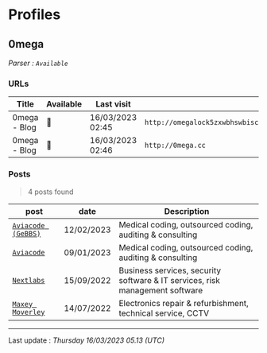 # Profiles

## **0mega**


_Parser : `Available`_

### URLs
| Title | Available | Last visit | fqdn | Screenshot 
|---|---|---|---|---|
| 0mega - Blog | 🔴 | 16/03/2023 02:45 | `http://omegalock5zxwbhswbisc42o2q2i54vdulyvtqqbudqousisjgc7j7yd.onion` | <a href="https://www.ransomware.live/screenshots/omegalock5zxwbhswbisc42o2q2i54vdulyvtqqbudqousisjgc7j7yd-onion.png" target=_blank>📸</a> | 
| 0mega - Blog | 🔴 | 16/03/2023 02:46 | `http://0mega.cc` | <a href="https://www.ransomware.live/screenshots/0mega-cc.png" target=_blank>📸</a> | 

### Posts

> 4 posts found

| post | date | Description
|---|---|---|
| [`Aviacode (GeBBS)`](https://google.com/search?q=Aviacode+%28GeBBS%29) | 12/02/2023 | Medical coding, outsourced coding, auditing & consulting |
| [`Aviacode`](https://google.com/search?q=Aviacode) | 09/01/2023 | Medical coding, outsourced coding, auditing & consulting |
| [`Nextlabs`](https://google.com/search?q=Nextlabs) | 15/09/2022 | Business services, security software & IT services, risk management software  |
| [`Maxey Moverley`](https://google.com/search?q=Maxey+Moverley) | 14/07/2022 | Electronics repair & refurbishment, technical service, CCTV |

 --- 


Last update : _Thursday 16/03/2023 05.13 (UTC)_
